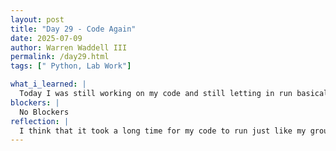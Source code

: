 ```yaml
---
layout: post
title: "Day 29 - Code Again"
date: 2025-07-09
author: Warren Waddell III
permalink: /day29.html
tags: [" Python, Lab Work"]

what_i_learned: |
  Today I was still working on my code and still letting in run basically all day. Now that we have some new pc's we can start to run our code a little faster with better results. I started to look up ways to convert my code to c++ so it is not done manually. Hopefully code will be done running by tonoght.
blockers: |
  No Blockers
reflection: |
  I think that it took a long time for my code to run just like my group members. My run time is still extremely slow and could use a lot of work. Today also felt extra long and im not completly sure why. By tomorrow we will be meeting with Dr. Cole with new updates.
---
```

